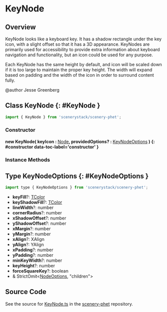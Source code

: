 # KeyNode

## Overview

KeyNode looks like a keyboard key. It has a shadow rectangle under the key icon, with a slight offset so that it
has a 3D appearance.  KeyNodes are primarily used for accessibility to provide extra information about keyboard
navigation and functionality, but an icon could be used for any purpose.

Each KeyNode has the same height by default, and icon will be scaled down if it is too large to maintain the proper
key height. The width will expand based on padding and the width of the icon in order to surround content fully.

@author Jesse Greenberg

## Class KeyNode {: #KeyNode }


```js
import { KeyNode } from 'scenerystack/scenery-phet';
```
### Constructor

#### new KeyNode( keyIcon : <span style="font-weight: 400;">[Node](../scenery/Node.md)</span>, providedOptions? : <span style="font-weight: 400;">[KeyNodeOptions](../scenery-phet/KeyNode.md#KeyNodeOptions)</span> ) {: #constructor data-toc-label='constructor' }

### Instance Methods





## Type KeyNodeOptions {: #KeyNodeOptions }


```js
import type { KeyNodeOptions } from 'scenerystack/scenery-phet';
```
- **keyFill**?: [TColor](../scenery/TColor.md)
- **keyShadowFill**?: [TColor](../scenery/TColor.md)
- **lineWidth**?: <span style="color: hsla(calc(var(--md-hue) + 180deg),80%,40%,1);">number</span>
- **cornerRadius**?: <span style="color: hsla(calc(var(--md-hue) + 180deg),80%,40%,1);">number</span>
- **xShadowOffset**?: <span style="color: hsla(calc(var(--md-hue) + 180deg),80%,40%,1);">number</span>
- **yShadowOffset**?: <span style="color: hsla(calc(var(--md-hue) + 180deg),80%,40%,1);">number</span>
- **xMargin**?: <span style="color: hsla(calc(var(--md-hue) + 180deg),80%,40%,1);">number</span>
- **yMargin**?: <span style="color: hsla(calc(var(--md-hue) + 180deg),80%,40%,1);">number</span>
- **xAlign**?: XAlign
- **yAlign**?: YAlign
- **xPadding**?: <span style="color: hsla(calc(var(--md-hue) + 180deg),80%,40%,1);">number</span>
- **yPadding**?: <span style="color: hsla(calc(var(--md-hue) + 180deg),80%,40%,1);">number</span>
- **minKeyWidth**?: <span style="color: hsla(calc(var(--md-hue) + 180deg),80%,40%,1);">number</span>
- **keyHeight**?: <span style="color: hsla(calc(var(--md-hue) + 180deg),80%,40%,1);">number</span>
- **forceSquareKey**?: <span style="color: hsla(calc(var(--md-hue) + 180deg),80%,40%,1);">boolean</span>
- &amp; StrictOmit&lt;[NodeOptions](../scenery/Node.md#NodeOptions), "children"&gt;




## Source Code

See the source for [KeyNode.ts](https://github.com/phetsims/scenery-phet/blob/main/js/keyboard/KeyNode.ts) in the [scenery-phet](https://github.com/phetsims/scenery-phet) repository.
